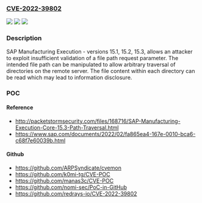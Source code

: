 ### [CVE-2022-39802](https://cve.mitre.org/cgi-bin/cvename.cgi?name=CVE-2022-39802)
![](https://img.shields.io/static/v1?label=Product&message=SAP%20Manufacturing%20Execution&color=blue)
![](https://img.shields.io/static/v1?label=Version&message=%3D%2015.1%20&color=brighgreen)
![](https://img.shields.io/static/v1?label=Vulnerability&message=CWE-22&color=brighgreen)

### Description

SAP Manufacturing Execution - versions 15.1, 15.2, 15.3, allows an attacker to exploit insufficient validation of a file path request parameter. The intended file path can be manipulated to allow arbitrary traversal of directories on the remote server. The file content within each directory can be read which may lead to information disclosure.

### POC

#### Reference
- http://packetstormsecurity.com/files/168716/SAP-Manufacturing-Execution-Core-15.3-Path-Traversal.html
- https://www.sap.com/documents/2022/02/fa865ea4-167e-0010-bca6-c68f7e60039b.html

#### Github
- https://github.com/ARPSyndicate/cvemon
- https://github.com/k0mi-tg/CVE-POC
- https://github.com/manas3c/CVE-POC
- https://github.com/nomi-sec/PoC-in-GitHub
- https://github.com/redrays-io/CVE-2022-39802

